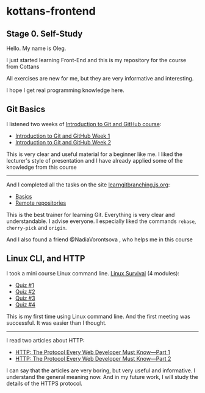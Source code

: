 # kottans-frontend


## Stage 0. Self-Study

Hello. My name is Oleg.

I just started learning Front-End and this is my repository for the course from Cottans

All exercises are new for me, but they are very informative and interesting.

I hope I get real programming knowledge here.


## Git Basics

I listened two weeks of [Introduction to Git and GitHub course](https://www.coursera.org/learn/introduction-git-github):

* [Introduction to Git and GitHub Week 1](https://github.com/OlegChistiy/kottans-frontend/blob/main/assets/Git%20Intro/Week%201.jpg)
* [Introduction to Git and GitHub Week 2](https://github.com/OlegChistiy/kottans-frontend/blob/main/assets/Git%20Intro/Week%202.jpg)

This is very clear and useful material for a beginner like me.
I liked the lecturer's style of presentation and I have already applied some of the knowledge from this course

------------------------------------------------------------------------------------------------------------------------------------

And I completed all the tasks on the site [learngitbranching.js.org](https://learngitbranching.js.org):

* [Basics](https://github.com/OlegChistiy/kottans-frontend/blob/main/assets/Git%20Intro/Основи.jpg)
* [Remote repositories](https://github.com/OlegChistiy/kottans-frontend/blob/main/assets/Git%20Intro/Удаленные%20репозитории.jpg)

This is the best trainer for learning Git. Everything is very clear and understandable. I advise everyone.
I especially liked the commands `rebase`, `cherry-pick` and `origin`. 

And I also found a friend @NadiaVorontsova , who helps me in this course


## Linux CLI, and HTTP
I took a mini course Linux command line. [Linux Survival](https://linuxsurvival.com) (4 modules):

* [Quiz #1](https://github.com/OlegChistiy/kottans-frontend/blob/main/assets/task_linux_cli/Quiz%201.jpg)
* [Quiz #2](https://github.com/OlegChistiy/kottans-frontend/blob/main/assets/task_linux_cli/Quiz%202.jpg)
* [Quiz #3](https://github.com/OlegChistiy/kottans-frontend/blob/main/assets/task_linux_cli/Quiz%203.jpg)
* [Quiz #4](https://github.com/OlegChistiy/kottans-frontend/blob/main/assets/task_linux_cli/Quiz%204.jpg)

This is my first time using Linux command line. And the first meeting was successful. It was easier than I thought. 

____________________________________________________________________________________________________________________________________

I read two articles about HTTP:

* [HTTP: The Protocol Every Web Developer Must Know—Part 1](https://code.tutsplus.com/tutorials/http-the-protocol-every-web-developer-must-know-part-1--net-31177)
* [HTTP: The Protocol Every Web Developer Must Know—Part 2](https://code.tutsplus.com/tutorials/http-the-protocol-every-web-developer-must-know-part-2--net-31155)

I can say that the articles are very boring, but very useful and informative. I understand the general meaning now. And in my future work, I will study the details of the HTTPS protocol.






